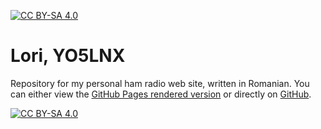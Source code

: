 [![CC BY-SA 4.0][cc-by-sa-shield]][cc-by-sa]

# Lori, YO5LNX

Repository for my personal ham radio web site, written in Romanian. You can either view the [GitHub Pages rendered version](https://yo5lnx.icanhas.net) or directly on [GitHub](index.md).

[![CC BY-SA 4.0][cc-by-sa-image]][cc-by-sa]

[cc-by-sa]: http://creativecommons.org/licenses/by-sa/4.0/
[cc-by-sa-image]: https://licensebuttons.net/l/by-sa/4.0/88x31.png
[cc-by-sa-shield]: https://img.shields.io/badge/License-CC%20BY--SA%204.0-lightgrey.svg
